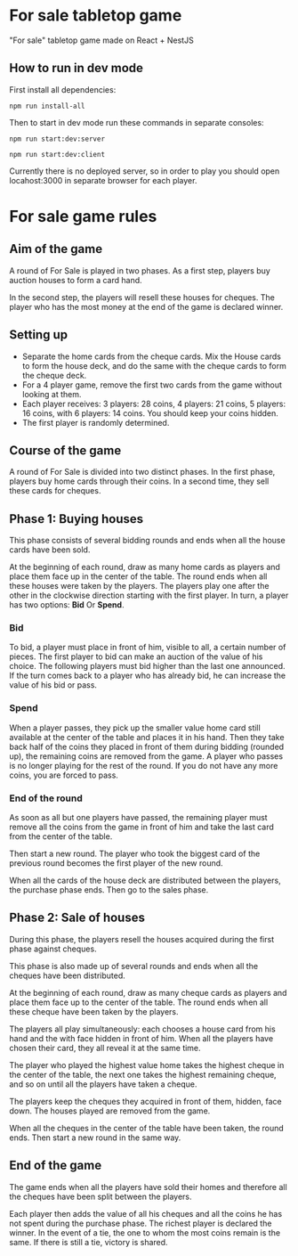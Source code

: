 # For sale tabletop game
"For sale" tabletop game made on React + NestJS

## How to run in dev mode

First install all dependencies:
```
npm run install-all
```

Then to start in dev mode run these commands in separate consoles:
```
npm run start:dev:server
```
```
npm run start:dev:client
```

Currently there is no deployed server, so in order to play you should open locahost:3000 in separate browser for each player.

# For sale game rules
## Aim of the game
A round of For Sale is played in two
phases. As a first step, players buy
auction houses to form a card hand.

In the second step, the players will
resell these houses for cheques.
The player who has the most money
at the end of the game is declared
winner.

## Setting up

- Separate the home cards from the
cheque cards. Mix the House cards
to form the house deck, and do the
same with the cheque cards to form
the cheque deck.
- For a 4 player game, remove the
first two cards from the game
without looking at them.
- Each player receives: 3 players: 28
coins, 4 players: 21 coins, 5 players:
16 coins, with 6 players: 14 coins.
You should keep your coins hidden.
- The first player is randomly
determined.

## Course of the game

A round of For Sale is divided into two
distinct phases. In the first phase,
players buy home cards through their
coins. In a second time, they sell
these cards for cheques.

## Phase 1: Buying houses

This phase consists of several bidding
rounds and ends when all the house
cards have been sold.

At the beginning of each round, draw
as many home cards as players and
place them face up in the center of
the table. The round ends when all
these houses were taken by the
players. The players play one after
the other in the clockwise direction
starting with the first player. In turn,
a player has two options:
**Bid** Or **Spend**.

### Bid 

To bid, a player must place in front of
him, visible to all, a certain number of
pieces. The first player to bid can make
an auction of the value of his choice.
The following players must bid higher
than the last one announced.
If the turn comes back to a player who
has already bid, he can increase the
value of his bid or pass.

### Spend

When a player passes, they pick up the
smaller value home card still available
at the center of the table and places it
in his hand. Then they take back half of
the coins they placed in front of them
during bidding (rounded up), the
remaining coins are removed from the
game. A player who passes is no longer
playing for the rest of the round. If you
do not have any more coins, you are
forced to pass.

### End of the round

As soon as all but one players have
passed, the remaining player must
remove all the coins from the game in
front of him and take the last card from
the center of the table.

Then start a new round. The player who
took the biggest card of the previous
round becomes the first player of the
new round.

When all the cards of the house deck
are distributed between the players,
the purchase phase ends. Then go to
the sales phase.

## Phase 2: Sale of houses

During this phase, the players resell the
houses acquired during the first phase
against cheques.

This phase is also made up of several
rounds and ends when all the cheques
have been distributed.

At the beginning of each round, draw as
many cheque cards as players and place
them face up to the center of the
table. The round ends when all these
cheque have been taken by the
players.

The players all play simultaneously:
each chooses a house card from his
hand and the with face hidden in
front of him. When all the players
have chosen their card, they all reveal
it at the same time.

The player who played the highest
value home takes the highest cheque
in the center of the table, the next
one takes the highest remaining
cheque, and so on until all the players
have taken a cheque.

The players keep the cheques they
acquired in front of them, hidden,
face down. The houses played are
removed from the game.

When all the cheques in the center of
the table have been taken, the round
ends. Then start a new round in the
same way.

## End of the game

The game ends when all the players
have sold their homes and therefore
all the cheques have been split
between the players.

Each player then adds the value of all
his cheques and all the coins he has
not spent during the purchase phase.
The richest player is declared the
winner. In the event of a tie, the one
to whom the most coins remain is the
same. If there is still a tie, victory is
shared.
